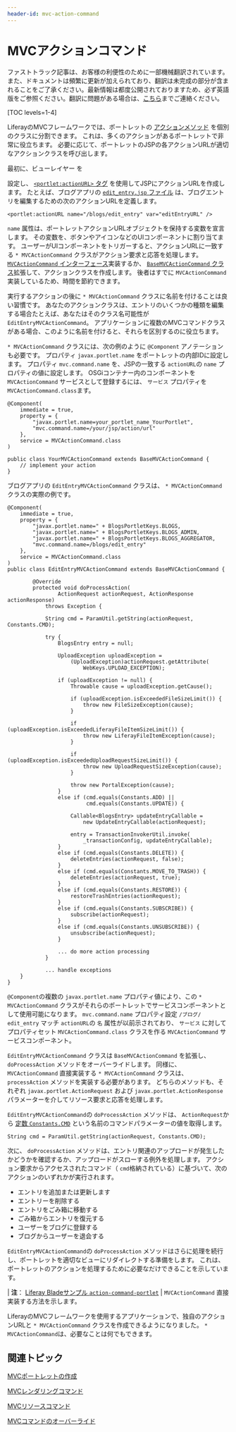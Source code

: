```yaml
---
header-id: mvc-action-command
---
```


# MVCアクションコマンド

<p class="alert alert-info"><span class="wysiwyg-color-blue120">ファストトラック記事は、お客様の利便性のために一部機械翻訳されています。また、ドキュメントは頻繁に更新が加えられており、翻訳は未完成の部分が含まれることをご了承ください。最新情報は都度公開されておりますため、必ず英語版をご参照ください。翻訳に問題がある場合は、<a href="mailto:support-content-jp@liferay.com">こちら</a>までご連絡ください。</span></p>

[TOC levels=1-4]

LiferayのMVCフレームワークでは、ポートレットの [アクションメソッド](/docs/7-1/tutorials/-/knowledge_base/t/writing-controller-code#action-methods) を個別のクラスに分割できます。 これは、多くのアクションがあるポートレットで非常に役立ちます。 必要に応じて、ポートレットのJSPの各アクションURLが適切なアクションクラスを呼び出します。

最初に、ビューレイヤー</a> を

設定し、 [`<portlet:actionURL>` タグ](@platform-ref@/7.1-latest/taglibs/util-taglib/portlet/actionURL.html) を使用してJSPにアクションURLを作成します。 たとえば、ブログアプリの [`edit_entry.jsp` ファイル](https://github.com/liferay/liferay-portal/blob/master/modules/apps/blogs/blogs-web/src/main/resources/META-INF/resources/blogs/edit_entry.jsp) は、ブログエントリを編集するための次のアクションURLを定義します。</p> 

    <portlet:actionURL name="/blogs/edit_entry" var="editEntryURL" />
    

`name` 属性は、ポートレットアクションURLオブジェクトを保持する変数を宣言します。 その変数を、ボタンやアイコンなどのUIコンポーネントに割り当てます。 ユーザーがUIコンポーネントをトリガーすると、アクションURLに一致する `* MVCActionCommand` クラスがアクション要求と応答を処理します。 [`MVCActionCommand` インターフェース](@platform-ref@/7.1-latest/javadocs/portal-kernel/com/liferay/portal/kernel/portlet/bridges/mvc/MVCActionCommand.html)実装するか、 [`BaseMVCActionCommand` クラス](@platform-ref@/7.1-latest/javadocs/portal-kernel/com/liferay/portal/kernel/portlet/bridges/mvc/BaseMVCActionCommand.html)拡張して、アクションクラスを作成します。 後者はすでに `MVCActionCommand`実装しているため、時間を節約できます。

実行するアクションの後に `* MVCActionCommand` クラスに名前を付けることは良い習慣です。 あなたのアクションクラスは、エントリのいくつかの種類を編集する場合たとえば、あなたはそのクラス名可能性が `EditEntryMVCActionCommand`。 アプリケーションに複数のMVCコマンドクラスがある場合、このように名前を付けると、それらを区別するのに役立ちます。

`* MVCActionCommand` クラスには、次の例のように `@Component` アノテーションも必要です。 プロパティ `javax.portlet.name` をポートレットの内部IDに設定します。 プロパティ `mvc.command.name` を、JSPの一致する `actionURL`の `name` プロパティの値に設定します。 OSGiコンテナー内のコンポーネントを `MVCActionCommand` サービスとして登録するには、 `サービス` プロパティを `MVCActionCommand.class`ます。

    @Component(
        immediate = true,
        property = {
            "javax.portlet.name=your_portlet_name_YourPortlet",
            "mvc.command.name=/your/jsp/action/url"
        },
        service = MVCActionCommand.class
    )
    
    public class YourMVCActionCommand extends BaseMVCActionCommand {
        // implement your action
    }
    

ブログアプリの `EditEntryMVCActionCommand` クラスは、 `* MVCActionCommand` クラスの実際の例です。

    @Component(
        immediate = true,
        property = {
            "javax.portlet.name=" + BlogsPortletKeys.BLOGS,
            "javax.portlet.name=" + BlogsPortletKeys.BLOGS_ADMIN,
            "javax.portlet.name=" + BlogsPortletKeys.BLOGS_AGGREGATOR,
            "mvc.command.name=/blogs/edit_entry"
        },
        service = MVCActionCommand.class
    )
    public class EditEntryMVCActionCommand extends BaseMVCActionCommand {
    
            @Override
            protected void doProcessAction(
                    ActionRequest actionRequest, ActionResponse actionResponse)
                throws Exception {
    
                String cmd = ParamUtil.getString(actionRequest, Constants.CMD);
    
                try {
                    BlogsEntry entry = null;
    
                    UploadException uploadException =
                        (UploadException)actionRequest.getAttribute(
                            WebKeys.UPLOAD_EXCEPTION);
    
                    if (uploadException != null) {
                        Throwable cause = uploadException.getCause();
    
                        if (uploadException.isExceededFileSizeLimit()) {
                            throw new FileSizeException(cause);
                        }
    
                        if (uploadException.isExceededLiferayFileItemSizeLimit()) {
                            throw new LiferayFileItemException(cause);
                        }
    
                        if (uploadException.isExceededUploadRequestSizeLimit()) {
                            throw new UploadRequestSizeException(cause);
                        }
    
                        throw new PortalException(cause);
                    }
                    else if (cmd.equals(Constants.ADD) ||
                             cmd.equals(Constants.UPDATE)) {
    
                        Callable<BlogsEntry> updateEntryCallable =
                            new UpdateEntryCallable(actionRequest);
    
                        entry = TransactionInvokerUtil.invoke(
                            _transactionConfig, updateEntryCallable);
                    }
                    else if (cmd.equals(Constants.DELETE)) {
                        deleteEntries(actionRequest, false);
                    }
                    else if (cmd.equals(Constants.MOVE_TO_TRASH)) {
                        deleteEntries(actionRequest, true);
                    }
                    else if (cmd.equals(Constants.RESTORE)) {
                        restoreTrashEntries(actionRequest);
                    }
                    else if (cmd.equals(Constants.SUBSCRIBE)) {
                        subscribe(actionRequest);
                    }
                    else if (cmd.equals(Constants.UNSUBSCRIBE)) {
                        unsubscribe(actionRequest);
                    }
    
                    ... do more action processing
                }
    
                ... handle exceptions
        }
    }
    

`@Component`の複数の `javax.portlet.name` プロパティ値により、この `* MVCActionCommand` クラスがそれらのポートレットでサービスコンポーネントとして使用可能になります。 `mvc.command.name` プロパティ設定 `/ブログ/ edit_entry` マッチ `actionURL`の `名` 属性が以前示されており、 `サービス` に対してプロパティセット `MVCActionCommand.class` クラスを作る `MVCActionCommand` サービスコンポーネント。

`EditEntryMVCActionCommand` クラスは `BaseMVCActionCommand` を拡張し、 `doProcessAction` メソッドをオーバーライドします。 同様に、 `MVCActionCommand` 直接実装する `* MVCActionCommand` クラスは、 `processAction` メソッドを実装する必要があります。 どちらのメソッドも、それぞれ `javax.portlet.ActionRequest` および `javax.portlet.ActionResponse` パラメーターを介してリソース要求と応答を処理します。

`EditEntryMVCActionCommand`の `doProcessAction` メソッドは、 `ActionRequest`から [定数 `Constants.CMD`](@platform-ref@/7.1-latest/javadocs/portal-kernel/com/liferay/portal/kernel/util/Constants.html) という名前のコマンドパラメーターの値を取得します。

    String cmd = ParamUtil.getString(actionRequest, Constants.CMD);
    

次に、 `doProcessAction` メソッドは、エントリ関連のアップロードが発生したかどうかを確認するか、アップロードがスローする例外を処理します。 アクション要求からアクセスされたコマンド（ `cmd`格納されている）に基づいて、次のアクションのいずれかが実行されます。

  - エントリを追加または更新します
  - エントリーを削除する
  - エントリをごみ箱に移動する
  - ごみ箱からエントリを復元する
  - ユーザーをブログに登録する
  - ブログからユーザーを退会する

`EditEntryMVCActionCommand`の `doProcessAction` メソッドはさらに処理を続行し、ポートレットを適切なビューにリダイレクトする準備をします。 これは、ポートレットのアクションを処理するために必要なだけできることを示しています。

| **注**： [Liferay Bladeサンプル `action-command-portlet`](https://github.com/liferay/liferay-blade-samples/tree/7.1/gradle/apps/action-command-portlet) | `MVCActionCommand` 直接実装する方法を示します。

LiferayのMVCフレームワークを使用するアプリケーションで、独自のアクションURLと `* MVCActionCommand` クラスを作成できるようになりました。 `* MVCActionCommand`は、必要なことは何でもできます。



## 関連トピック

[MVCポートレットの作成](/docs/7-1/tutorials/-/knowledge_base/t/creating-an-mvc-portlet)

[MVCレンダリングコマンド](/docs/7-1/tutorials/-/knowledge_base/t/mvc-render-command)

[MVCリソースコマンド](/docs/7-1/tutorials/-/knowledge_base/t/mvc-resource-command)

[MVCコマンドのオーバーライド](/docs/7-1/tutorials/-/knowledge_base/t/overriding-mvc-commands)
